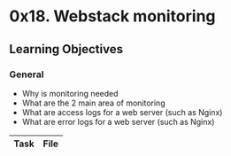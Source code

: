 # 0x18. Webstack monitoring

## Learning Objectives

### General

- Why is monitoring needed
- What are the 2 main area of monitoring
- What are access logs for a web server (such as Nginx)
- What are error logs for a web server (such as Nginx)

| Task | File |
| ---- | ---- |
